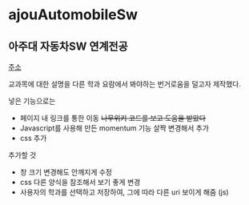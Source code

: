 # ajouAutomobileSw

## 아주대 자동차SW 연계전공

[주소](https://etyoungsu.github.io/ajou_yoram/yoram.html)

교과목에 대한 설명을 다른 학과 요람에서 봐야하는 번거로움을 덜고자 제작했다.

넣은 기능으로는 
* 페이지 내 링크를 통한 이동
~~나무위키 코드를 보고 도움을 받았다~~
* Javascript를 사용해 만든 momentum 기능 살짝 변경해서 추가
* css 추가

추가할 것
* 창 크기 변경해도 안깨지게 수정
* css 다른 양식을 참조해서 보기 좋게 변경
* 사용자의 학과를 선택하고 저장하여, 그에 따라 다른 uri 보이게 해줌 (js)
